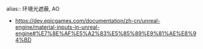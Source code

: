 alias:: 环境光遮蔽, AO

- https://dev.epicgames.com/documentation/zh-cn/unreal-engine/material-inputs-in-unreal-engine#%E7%8E%AF%E5%A2%83%E5%85%89%E9%81%AE%E8%94%BD